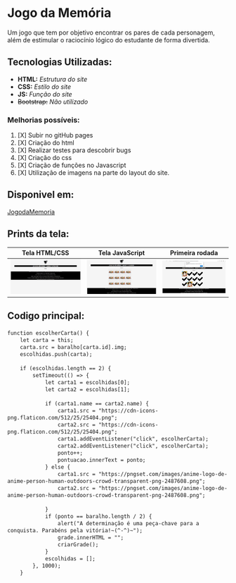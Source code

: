 
# Jogo da Memória
Um jogo que tem por objetivo encontrar os pares
de cada personagem, além de estimular o raciocínio lógico
do estudante de forma divertida.

## Tecnologias Utilizadas:
- **HTML:** _Estrutura do site_
- **CSS:** _Estilo do site_
- **JS:** _Função do site_
- ~~Bootstrap:~~ _Não utilizado_

### Melhorias possíveis:
1. [X] Subir no gitHub pages
2. [X] Criação do html
3. [X] Realizar testes para descobrir bugs 
4. [X] Criação do css
5. [X] Criação de funções no Javascript
6. [X] Utilização de imagens na parte do layout do site.

## Disponivel em: 
[JogodaMemoria](https://greicybenitez.github.io/Jogo_da_velha_Fabiane_Greicy/)

## Prints da tela:
| Tela HTML/CSS|Tela JavaScript|Primeira rodada|
|--------------|---------------|---------------|
| ![tela HTML/CSS](https://raw.githubusercontent.com/GreicyBenitez/Jogo_da_velha_Fabiane_Greicy/master/img/2%20etapa.PNG) | ![tela JavaScript](https://raw.githubusercontent.com/GreicyBenitez/Jogo_da_velha_Fabiane_Greicy/master/img/Tela_funcao.PNG)          | ![primeira rodada](https://raw.githubusercontent.com/GreicyBenitez/Jogo_da_velha_Fabiane_Greicy/master/img/tela_rodada.PNG) |

## Codigo principal:
```js:
function escolherCarta() {
    let carta = this;
    carta.src = baralho[carta.id].img;
    escolhidas.push(carta);

    if (escolhidas.length == 2) {
        setTimeout(() => {
            let carta1 = escolhidas[0];
            let carta2 = escolhidas[1];

            if (carta1.name == carta2.name) {
                carta1.src = "https://cdn-icons-png.flaticon.com/512/25/25404.png";
                carta2.src = "https://cdn-icons-png.flaticon.com/512/25/25404.png";
                carta1.addEventListener("click", escolherCarta);
                carta2.addEventListener("click", escolherCarta);
                ponto++;
                pontuacao.innerText = ponto;
            } else {
                carta1.src = "https://pngset.com/images/anime-logo-de-anime-person-human-outdoors-crowd-transparent-png-2487608.png";
                carta2.src = "https://pngset.com/images/anime-logo-de-anime-person-human-outdoors-crowd-transparent-png-2487608.png";

            }
            if (ponto == baralho.length / 2) {
                alert("A determinação é uma peça-chave para a conquista. Parabéns pela vitória!~(^-^)~");
                grade.innerHTML = "";
                criarGrade();
            }
            escolhidas = [];
        }, 1000);
    }

```













